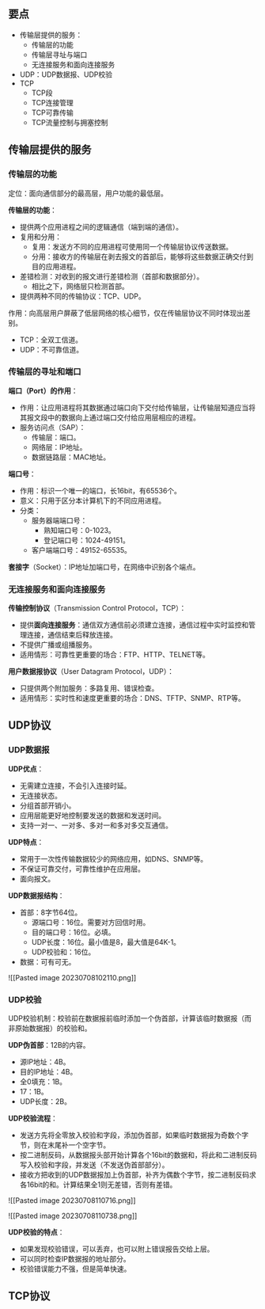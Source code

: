 
## 要点

- 传输层提供的服务：
	- 传输层的功能
	- 传输层寻址与端口
	- 无连接服务和面向连接服务
- UDP：UDP数据报、UDP校验
- TCP
	- TCP段
	- TCP连接管理
	- TCP可靠传输
	- TCP流量控制与拥塞控制

## 传输层提供的服务

### 传输层的功能

定位：面向通信部分的最高层，用户功能的最低层。

**传输层的功能**：
- 提供两个应用进程之间的逻辑通信（端到端的通信）。
- 复用和分用：
	- 复用：发送方不同的应用进程可使用同一个传输层协议传送数据。
	- 分用：接收方的传输层在剥去报文的首部后，能够将这些数据正确交付到目的应用进程。
- 差错检测：对收到的报文进行差错检测（首部和数据部分）。
	- 相比之下，网络层只检测首部。
- 提供两种不同的传输协议：TCP、UDP。

作用：向高层用户屏蔽了低层网络的核心细节，仅在传输层协议不同时体现出差别。
- TCP：全双工信道。
- UDP：不可靠信道。

### 传输层的寻址和端口

**端口（Port）的作用**：
- 作用：让应用进程将其数据通过端口向下交付给传输层，让传输层知道应当将其报文段中的数据向上通过端口交付给应用层相应的进程。
- 服务访问点（SAP）：
	- 传输层：端口。
	- 网络层：IP地址。
	- 数据链路层：MAC地址。

**端口号**：
- 作用：标识一个唯一的端口，长16bit，有65536个。
- 意义：只用于区分本计算机下的不同应用进程。
- 分类：
	- 服务器端端口号：
		- 熟知端口号：0-1023。
		- 登记端口号：1024-49151。
	- 客户端端口号：49152-65535。

**套接字**（Socket）：IP地址加端口号，在网络中识别各个端点。

### 无连接服务和面向连接服务

**传输控制协议**（Transmission Control Protocol，TCP）：
- 提供**面向连接服务**：通信双方通信前必须建立连接，通信过程中实时监控和管理连接，通信结束后释放连接。
- 不提供广播或组播服务。
- 适用情形：可靠性更重要的场合：FTP、HTTP、TELNET等。

**用户数据报协议**（User Datagram Protocol，UDP）：
- 只提供两个附加服务：多路复用、错误检查。
- 适用情形：实时性和速度更重要的场合：DNS、TFTP、SNMP、RTP等。

## UDP协议

### UDP数据报

**UDP优点**：
- 无需建立连接，不会引入连接时延。
- 无连接状态。
- 分组首部开销小。
- 应用层能更好地控制要发送的数据和发送时间。
- 支持一对一、一对多、多对一和多对多交互通信。

**UDP特点**：
- 常用于一次性传输数据较少的网络应用，如DNS、SNMP等。
- 不保证可靠交付，可靠性维护在应用层。
- 面向报文。

**UDP数据报结构**：
- 首部：8字节64位。
	- 源端口号：16位。需要对方回信时用。
	- 目的端口号：16位。必填。
	- UDP长度：16位。最小值是8，最大值是64K-1。
	- UDP校验和：16位。
- 数据：可有可无。

![[Pasted image 20230708102110.png]]

### UDP校验

UDP校验机制：校验前在数据报前临时添加一个伪首部，计算该临时数据报（而非原始数据报）的校验和。

**UDP伪首部**：12B的内容。
- 源IP地址：4B。
- 目的IP地址：4B。
- 全0填充：1B。
- 17：1B。
- UDP长度：2B。

**UDP校验流程**：
- 发送方先将全零放入校验和字段，添加伪首部，如果临时数据报为奇数个字节，则在末尾补一个空字节。
- 按二进制反码，从数据报头部开始计算各个16bit的数据和，将此和二进制反码写入校验和字段，并发送（不发送伪首部部分）。
- 接收方把收到的UDP数据报加上伪首部，补齐为偶数个字节，按二进制反码求各16bit的和。计算结果全1则无差错，否则有差错。

![[Pasted image 20230708110716.png]]

![[Pasted image 20230708110738.png]]

**UDP校验的特点**：
- 如果发现校验错误，可以丢弃，也可以附上错误报告交给上层。
- 可以同时检查IP数据报的地址部分。
- 校验错误能力不强，但是简单快速。

## TCP协议

